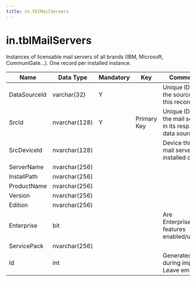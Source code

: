 ```yaml
---
title: in.tblMailServers
---
```

# in.tblMailServers

​Instances of licensable mail servers of all brands (IBM, Microsoft, ​​CommuniGate...). One record per installed instance.

| Name         | Data Type     | Mandatory | Key         | Comment                                               |
|--------------|---------------|-----------|-------------|-------------------------------------------------------|
| DataSourceId | varchar(32)   | Y         |             | Unique ID of the source of this record.               |
| SrcId        | nvar​char(128) | Y         | Primary Key​ | Unique ID of the mail server in its resp. data source |
| SrcDeviceId  | nvarchar(128) |           |             | Device this mail server is installed on.              |
| ServerName   | nvarchar(256) |           |             |                                                       |
| InstallPath  | nvarchar(256) |           |             |                                                       |
| ProductName  | nvarchar(256) |           |             |                                                       |
| Version      | nvarchar(256) |           |             |                                                       |
| Edition      | nvarchar(256) |           |             |                                                       |
| Enterprise   | bit           |           |             | Are Enterprise-features enabled/used?                 |
| ServicePack  | nvarchar(256) |           |             |                                                       |
| Id           | int           |           |             | Generated during import. Leave empty.​                 |